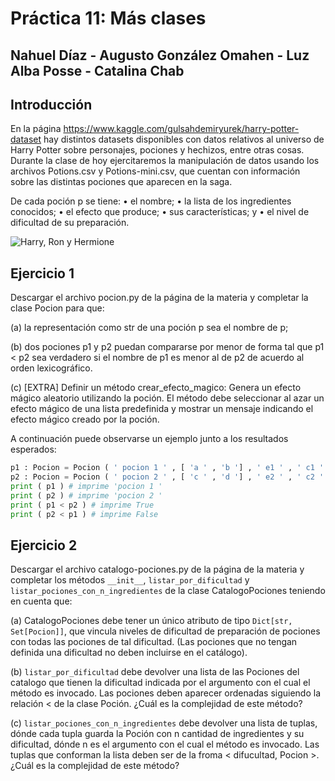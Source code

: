 # Práctica 11: Más clases
## Nahuel Díaz - Augusto González Omahen - Luz Alba Posse - Catalina Chab

## Introducción
En la página https://www.kaggle.com/gulsahdemiryurek/harry-potter-dataset hay distintos datasets disponibles con datos relativos al universo de Harry Potter sobre personajes, pociones y hechizos, entre otras cosas. Durante la clase de hoy ejercitaremos la manipulación de datos usando los archivos Potions.csv y Potions-mini.csv, que cuentan con información sobre las distintas pociones que aparecen en la saga.

De cada poción p se tiene:
• el nombre;
• la lista de los ingredientes conocidos;
• el efecto que produce;
• sus características; y
• el nivel de dificultad de su preparación.

![Harry, Ron y Hermione](https://images.ctfassets.net/usf1vwtuqyxm/79mZ9VsutWU7nZVrLPdUQc/722e70a605805a7a5bfe3d286cfb3ccd/hermione_web_header.png?fm=jpg&q=70&w=2560)

## Ejercicio 1
Descargar el archivo pocion.py de la página de la materia y completar la clase Pocion para que:

(a) la representación como str de una poción p sea el nombre de p;

(b) dos pociones p1 y p2 puedan compararse por menor de forma tal que p1 < p2 sea verdadero si el nombre de p1 es menor al de p2 de acuerdo al orden lexicográfico.

(c) [EXTRA] Definir un método crear_efecto_magico: Genera un efecto mágico aleatorio utilizando la poción. 
 El método debe seleccionar al azar un efecto mágico de una lista predefinida y mostrar un mensaje 
 indicando el efecto mágico creado por la poción.

A continuación puede observarse un ejemplo junto a los resultados esperados:

```python
p1 : Pocion = Pocion ( ' pocion 1 ' , [ 'a ' , 'b '] , ' e1 ' , ' c1 ' , ' d1 ')
p2 : Pocion = Pocion ( ' pocion 2 ' , [ 'c ' , 'd '] , ' e2 ' , ' c2 ' , ' d2 ')
print ( p1 ) # imprime 'pocion 1 '
print ( p2 ) # imprime 'pocion 2 '
print ( p1 < p2 ) # imprime True
print ( p2 < p1 ) # imprime False
```

## Ejercicio 2
Descargar el archivo catalogo-pociones.py de la página de la materia y completar los métodos ```__init__```, ```listar_por_dificultad``` y ```listar_pociones_con_n_ingredientes``` de la clase CatalogoPociones teniendo en cuenta que:

(a) CatalogoPociones debe tener un único atributo de tipo ```Dict[str, Set[Pocion]]```, que vincula niveles de dificultad de preparación de pociones con todas las pociones de tal dificultad. (Las pociones que no tengan definida una dificultad no deben incluirse en el catálogo).

(b) ```listar_por_dificultad``` debe devolver una lista de las Pociones del catalogo que tienen la dificultad indicada por el argumento con el cual el método es invocado. Las pociones deben aparecer ordenadas siguiendo la relación < de la clase Poción. ¿Cuál es la complejidad de este método?

(c) ```listar_pociones_con_n_ingredientes``` debe devolver una lista de tuplas, dónde cada tupla guarda la Poción con n cantidad de ingredientes y su dificultad, dónde n es el argumento con el cual el método es invocado. Las tuplas que conforman la lista deben ser de la froma < difucultad, Pocion >. ¿Cuál es la complejidad de este método?